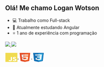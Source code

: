 ## Olá! Me chamo Logan Wotson

- 💻 Trabalho como Full-stack
- 📘  Atualmente estudando Angular
- ⭐ 1 ano de experiência com programação

<div>
  <a href="https://github.com/loganwotson">
  <img height="180em" src="https://github-readme-stats.vercel.app/api?username=loganwotson&show_icons=true&theme=dark&include_all_commits=true&count_private=true"/>
  <img height="180em" src="https://github-readme-stats.vercel.app/api/top-langs/?username=loganwotson&layout=compact&langs_count=8&theme=dark&anuraghazra.github.io"/>
</div>
  
<div style="display: inline_block"><br>
  <img align="center" alt="Logan-Js" height="30" width="40" src="https://raw.githubusercontent.com/devicons/devicon/master/icons/javascript/javascript-plain.svg">
  <img align="center" alt="Logan-HTML" height="30" width="40" src="https://raw.githubusercontent.com/devicons/devicon/master/icons/html5/html5-original.svg">
  <img align="center" alt="Logan-CSS" height="30" width="40" src="https://raw.githubusercontent.com/devicons/devicon/master/icons/css3/css3-original.svg">
</div>

